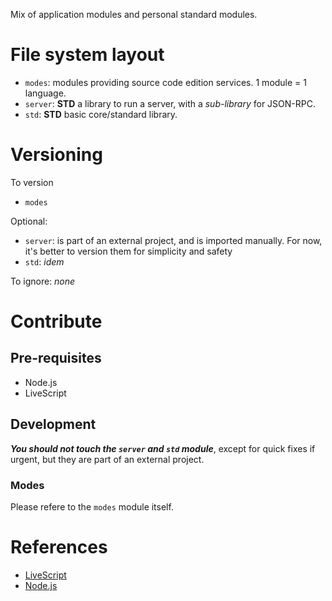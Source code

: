 Mix of application modules and personal standard modules.

# File system layout

* `modes`: modules providing source code edition services. 1 module = 1 language.
* `server`: __STD__ a library to run a server, with a _sub-library_ for JSON-RPC.
* `std`: __STD__ basic core/standard library.

# Versioning

To version

* `modes`

Optional:

* `server`: is part of an external project, and is imported manually. For now, it's better to version them for simplicity and safety
* `std`: _idem_

To ignore: _none_

# Contribute

## Pre-requisites

* Node.js
* LiveScript

## Development

___You should not touch the `server` and `std` module___, except for quick fixes if urgent, but they are part of an external project.

### Modes

Please refere to the `modes` module itself.

# References

* [LiveScript](http://livescript.net/)
* [Node.js](http://nodejs.org/)
